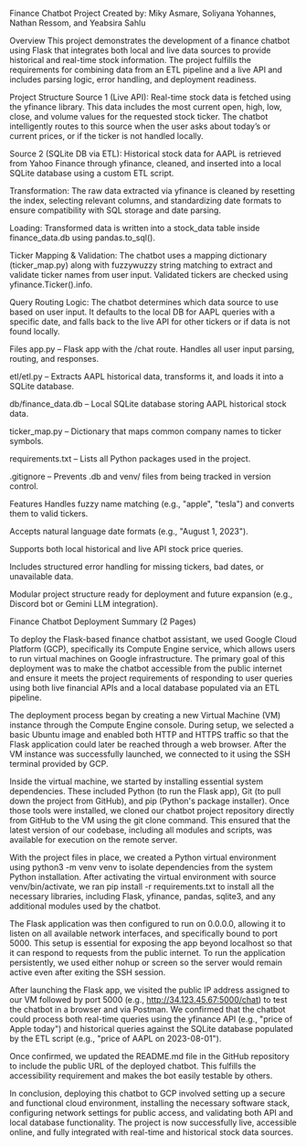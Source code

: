 Finance Chatbot Project
Created by: Miky Asmare, Soliyana Yohannes, Nathan Ressom, and Yeabsira Sahlu

Overview
This project demonstrates the development of a finance chatbot using Flask that integrates both local and live data sources to provide historical and real-time stock information. The project fulfills the requirements for combining data from an ETL pipeline and a live API and includes parsing logic, error handling, and deployment readiness.

Project Structure
Source 1 (Live API):
Real-time stock data is fetched using the yfinance library. This data includes the most current open, high, low, close, and volume values for the requested stock ticker. The chatbot intelligently routes to this source when the user asks about today’s or current prices, or if the ticker is not handled locally.

Source 2 (SQLite DB via ETL):
Historical stock data for AAPL is retrieved from Yahoo Finance through yfinance, cleaned, and inserted into a local SQLite database using a custom ETL script.

Transformation:
The raw data extracted via yfinance is cleaned by resetting the index, selecting relevant columns, and standardizing date formats to ensure compatibility with SQL storage and date parsing.

Loading:
Transformed data is written into a stock_data table inside finance_data.db using pandas.to_sql().

Ticker Mapping & Validation:
The chatbot uses a mapping dictionary (ticker_map.py) along with fuzzywuzzy string matching to extract and validate ticker names from user input. Validated tickers are checked using yfinance.Ticker().info.

Query Routing Logic:
The chatbot determines which data source to use based on user input. It defaults to the local DB for AAPL queries with a specific date, and falls back to the live API for other tickers or if data is not found locally.

Files
app.py – Flask app with the /chat route. Handles all user input parsing, routing, and responses.

etl/etl.py – Extracts AAPL historical data, transforms it, and loads it into a SQLite database.

db/finance_data.db – Local SQLite database storing AAPL historical stock data.

ticker_map.py – Dictionary that maps common company names to ticker symbols.

requirements.txt – Lists all Python packages used in the project.

.gitignore – Prevents .db and venv/ files from being tracked in version control.

Features
Handles fuzzy name matching (e.g., "apple", "tesla") and converts them to valid tickers.

Accepts natural language date formats (e.g., "August 1, 2023").

Supports both local historical and live API stock price queries.

Includes structured error handling for missing tickers, bad dates, or unavailable data.

Modular project structure ready for deployment and future expansion (e.g., Discord bot or Gemini LLM integration).


Finance Chatbot Deployment Summary (2 Pages)

To deploy the Flask-based finance chatbot assistant, we used Google Cloud Platform (GCP), specifically its Compute Engine service, which allows users to run virtual machines on Google infrastructure. The primary goal of this deployment was to make the chatbot accessible from the public internet and ensure it meets the project requirements of responding to user queries using both live financial APIs and a local database populated via an ETL pipeline.

The deployment process began by creating a new Virtual Machine (VM) instance through the Compute Engine console. During setup, we selected a basic Ubuntu image and enabled both HTTP and HTTPS traffic so that the Flask application could later be reached through a web browser. After the VM instance was successfully launched, we connected to it using the SSH terminal provided by GCP.

Inside the virtual machine, we started by installing essential system dependencies. These included Python (to run the Flask app), Git (to pull down the project from GitHub), and pip (Python's package installer). Once those tools were installed, we cloned our chatbot project repository directly from GitHub to the VM using the git clone command. This ensured that the latest version of our codebase, including all modules and scripts, was available for execution on the remote server.

With the project files in place, we created a Python virtual environment using python3 -m venv venv to isolate dependencies from the system Python installation. After activating the virtual environment with source venv/bin/activate, we ran pip install -r requirements.txt to install all the necessary libraries, including Flask, yfinance, pandas, sqlite3, and any additional modules used by the chatbot.

The Flask application was then configured to run on 0.0.0.0, allowing it to listen on all available network interfaces, and specifically bound to port 5000. This setup is essential for exposing the app beyond localhost so that it can respond to requests from the public internet. To run the application persistently, we used either nohup or screen so the server would remain active even after exiting the SSH session.

After launching the Flask app, we visited the public IP address assigned to our VM followed by port 5000 (e.g., http://34.123.45.67:5000/chat) to test the chatbot in a browser and via Postman. We confirmed that the chatbot could process both real-time queries using the yfinance API (e.g., "price of Apple today") and historical queries against the SQLite database populated by the ETL script (e.g., "price of AAPL on 2023-08-01").

Once confirmed, we updated the README.md file in the GitHub repository to include the public URL of the deployed chatbot. This fulfills the accessibility requirement and makes the bot easily testable by others.

In conclusion, deploying this chatbot to GCP involved setting up a secure and functional cloud environment, installing the necessary software stack, configuring network settings for public access, and validating both API and local database functionality. The project is now successfully live, accessible online, and fully integrated with real-time and historical stock data sources.

